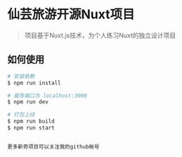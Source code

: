 # 仙芸旅游开源Nuxt项目

> 项目基于Nuxt.js技术，为个人练习Nuxt的独立设计项目

## 如何使用

``` bash
# 安装依赖
$ npm run install

# 服务端口为 localhost:3000
$ npm run dev

# 打包上线
$ npm run build
$ npm run start


更多新奇项目可以关注我的github帐号

